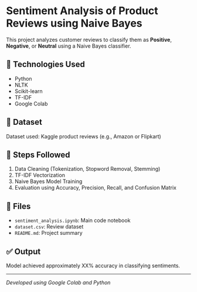 
# Sentiment Analysis of Product Reviews using Naive Bayes

This project analyzes customer reviews to classify them as **Positive**, **Negative**, or **Neutral** using a Naive Bayes classifier.

## 📌 Technologies Used
- Python
- NLTK
- Scikit-learn
- TF-IDF
- Google Colab

## 📂 Dataset
Dataset used: Kaggle product reviews (e.g., Amazon or Flipkart)

## 🔧 Steps Followed
1. Data Cleaning (Tokenization, Stopword Removal, Stemming)
2. TF-IDF Vectorization
3. Naive Bayes Model Training
4. Evaluation using Accuracy, Precision, Recall, and Confusion Matrix

## 📁 Files
- `sentiment_analysis.ipynb`: Main code notebook
- `dataset.csv`: Review dataset
- `README.md`: Project summary

## ✅ Output
Model achieved approximately XX% accuracy in classifying sentiments.

---

*Developed using Google Colab and Python*
